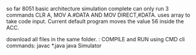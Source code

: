 so far 8051 basic architecture simulation complete can only run 3 commands CLR A, MOV A.#DATA AND MOV DIRECT,#DATA.
uses array to take code input. Current default program moves the value 56 inside the ACC.




 download all files in the same folder. : 
COMPILE and RUN using CMD cli commands:
javac *.java
java Simulator
